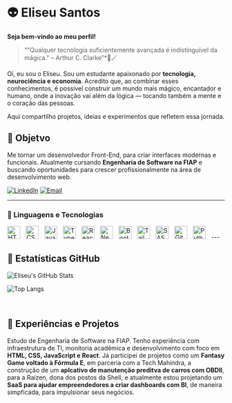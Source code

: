 # 👽 Eliseu Santos

**Seja bem-vindo ao meu perfil!**

> “"Qualquer tecnologia suficientemente avançada é indistinguível da mágica." – Arthur C. Clarke”*🎩🪄

Oi, eu sou o Eliseu. Sou um estudante apaixonado por **tecnologia, neurociência e economia**. Acredito que, ao combinar esses conhecimentos, é possível construir um mundo mais mágico, encantador e humano, onde a inovação vai além da lógica — tocando também a mente e o coração das pessoas.

Aqui compartilho projetos, ideias e experimentos que refletem essa jornada.

## 🎯 Objetvo
Me tornar um desenvolvedor Front-End, para criar interfaces modernas e funcionais. Atualmente cursando **Engenharia de Software na FIAP** e buscando oportunidades para crescer profissionalmente na área de desenvolvimento web.

[![LinkedIn](https://img.shields.io/badge/-LinkedIn-0A66C2?style=for-the-badge&logo=linkedin&logoColor=white)](https://www.linkedin.com/in/eliseu-fesantos/)
[![Email](https://img.shields.io/badge/-Email-D14836?style=for-the-badge&logo=gmail&logoColor=white)](mailto:eliseu.fesantos@gmail.com)

---
### 🤖 Linguagens e Tecnologias
<img 
    align="left" 
    alt="HTML"
    title="HTML" 
    width="30px" 
    style="padding-right: 10px;" 
    src="https://cdn.jsdelivr.net/gh/devicons/devicon@latest/icons/html5/html5-original.svg" 
/>
<img 
    align="left" 
    alt="CSS" 
    title="CSS"
    width="30px" 
    style="padding-right: 10px;" 
    src="https://cdn.jsdelivr.net/gh/devicons/devicon@latest/icons/css3/css3-original.svg" 
/>
<img 
    align="left" 
    alt="JavaScript" 
    title="JavaScript"
    width="30px" 
    style="padding-right: 10px;" 
    src="https://cdn.jsdelivr.net/gh/devicons/devicon@latest/icons/javascript/javascript-original.svg" 
/>
<img 
    align="left" 
    alt="TypeScript"
    title="TypeScript" 
    width="30px" 
    style="padding-right: 10px;" 
    src="https://cdn.jsdelivr.net/gh/devicons/devicon@latest/icons/typescript/typescript-original.svg" 
/>
<img 
    align="left" 
    alt="React"
    title="React" 
    width="30px" 
    style="padding-right: 10px;" 
    src="https://cdn.jsdelivr.net/gh/devicons/devicon@latest/icons/react/react-original.svg" 
/>
<img 
    align="left" 
    alt="Next.js" 
    title="Next.js"
    width="30px" 
    style="padding-right: 10px;" 
    src="https://cdn.jsdelivr.net/gh/devicons/devicon@latest/icons/nextjs/nextjs-original.svg" 
/>
<img 
    align="left" 
    alt="Bootstrap"
    title="Bootstrap" 
    width="30px" 
    style="padding-right: 10px;" 
    src="https://cdn.jsdelivr.net/gh/devicons/devicon@latest/icons/bootstrap/bootstrap-original.svg" 
/>
<img 
    align="left" 
    alt="Tailwind" 
    title="Tailwind"
    width="30px" 
    style="padding-right: 10px;" 
    src="https://cdn.jsdelivr.net/gh/devicons/devicon@latest/icons/tailwindcss/tailwindcss-original.svg" 
/>
<img 
    align="left" 
    alt="SASS" 
    title="SASS"
    width="30px" 
    style="padding-right: 10px;" 
    src="https://cdn.jsdelivr.net/gh/devicons/devicon@latest/icons/sass/sass-original.svg" 
/>

<img 
    align="left" 
    alt="Git" 
    title="Git"
    width="30px" 
    style="padding-right: 10px;" 
    src="https://cdn.jsdelivr.net/gh/devicons/devicon@latest/icons/git/git-original.svg" 
/>
<img 
    align="left" 
    alt="Python" 
    title="Python"
    width="30px" 
    style="padding-right: 10px;" 
    src="https://cdn.jsdelivr.net/gh/devicons/devicon@latest/icons/python/python-original.svg" 
/>

<br/>
---

## 🚀 Estatísticas GitHub

![Eliseu's GitHub Stats](https://github-readme-stats.vercel.app/api?username=eliseufesantos&show_icons=true&theme=radical)

![Top Langs](https://github-readme-stats.vercel.app/api/top-langs/?username=eliseufesantos&layout=compact&theme=radical)

<br/>

## 🧠 Experiências e Projetos

Estudo de Engenharia de Software na FIAP. Tenho experiência com infraestrutura de TI, monitoria acadêmica e desenvolvimento com foco em **HTML, CSS, JavaScript e React**. Já participei de projetos como um **Fantasy Game voltado à Fórmula E**, em parceria com a Tech Mahindra, a construção de um **aplcativo de manutenção preditva de carros com OBDII**, para a Raízen, dona dos postos da Shell, e atualmente estou projetando um **SaaS para ajudar empreendedores a criar dashboards com BI**, de maneira simpficada, para impulsionar seus negócios. 


